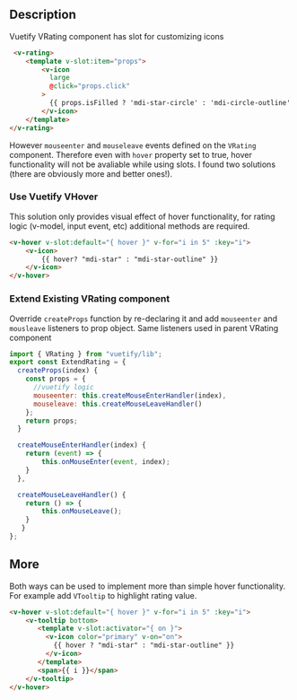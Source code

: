 ## Description

Vuetify VRating component has slot for customizing icons

```html
 <v-rating>
    <template v-slot:item="props">
        <v-icon
          large
          @click="props.click"
        >
          {{ props.isFilled ? 'mdi-star-circle' : 'mdi-circle-outline' }}
        </v-icon>
    </template>
</v-rating>
```

However `mouseenter` and `mouseleave` events defined on the `VRating` component. Therefore even with `hover` property set to true, hover functionality will not be avaliable while using slots. I found two solutions (there are obviously more and better ones!).

### Use Vuetify VHover

This solution only provides visual effect of hover functionality, for rating logic (v-model, input event, etc) additional methods are required.

```html
<v-hover v-slot:default="{ hover }" v-for="i in 5" :key="i">
    <v-icon>
        {{ hover? "mdi-star" : "mdi-star-outline" }}
    </v-icon>
</v-hover>
```

### Extend Existing VRating component

Override `createProps` function by re-declaring it and add `mouseenter` and `mousleave` listeners to prop object. Same listeners used in parent VRating component

```js
import { VRating } from "vuetify/lib";
export const ExtendRating = {
  createProps(index) {
    const props = {
      //vuetify logic
      mouseenter: this.createMouseEnterHandler(index),
      mouseleave: this.createMouseLeaveHandler()
    };
    return props;
  }

  createMouseEnterHandler(index) {
    return (event) => {
        this.onMouseEnter(event, index);
    }
  },

  createMouseLeaveHandler() {
    return () => {
        this.onMouseLeave();
    }
   }
};
```

## More

Both ways can be used to implement more than simple hover functionality. For example add `VTooltip` to highlight rating value.

```html
<v-hover v-slot:default="{ hover }" v-for="i in 5" :key="i">
    <v-tooltip bottom>
       <template v-slot:activator="{ on }">
         <v-icon color="primary" v-on="on">
           {{ hover ? "mdi-star" : "mdi-star-outline" }}
         </v-icon>
       </template>
       <span>{{ i }}</span>
    </v-tooltip>
</v-hover>
```
